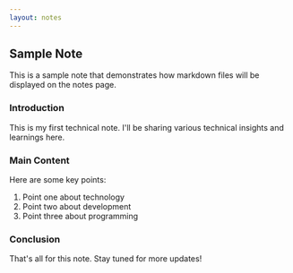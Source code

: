 ```yaml
---
layout: notes
---
```


## Sample Note

This is a sample note that demonstrates how markdown files will be displayed on the notes page.

### Introduction

This is my first technical note. I'll be sharing various technical insights and learnings here.

### Main Content

Here are some key points:

1. Point one about technology
2. Point two about development
3. Point three about programming

### Conclusion

That's all for this note. Stay tuned for more updates!